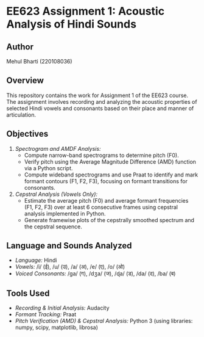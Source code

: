# EE623 Assignment 1: Acoustic Analysis of Hindi Sounds

## Author

Mehul Bharti (220108036)

## Overview

This repository contains the work for Assignment 1 of the EE623 course. The assignment involves recording and analyzing the acoustic properties of selected Hindi vowels and consonants based on their place and manner of articulation.

## Objectives

1.  *Spectrogram and AMDF Analysis:*
    * Compute narrow-band spectrograms to determine pitch (F0).
    * Verify pitch using the Average Magnitude Difference (AMD) function via a Python script.
    * Compute wideband spectrograms and use Praat to identify and mark formant contours (F1, F2, F3), focusing on formant transitions for consonants.
2.  *Cepstral Analysis (Vowels Only):*
    * Estimate the average pitch (F0) and average formant frequencies (F1, F2, F3) over at least 6 consecutive frames using cepstral analysis implemented in Python.
    * Generate framewise plots of the cepstrally smoothed spectrum and the cepstral sequence.

## Language and Sounds Analyzed

* *Language:* Hindi
* *Vowels:* /i/ (ई), /u/ (उ), /a/ (अ), /e/ (ए), /o/ (ओ)
* *Voiced Consonants:* /ga/ (ग), /dʒa/ (ज), /ɖa/ (ड), /da/ (द), /ba/ (ब)

## Tools Used

* *Recording & Initial Analysis:* Audacity
* *Formant Tracking:* Praat
* *Pitch Verification (AMD) & Cepstral Analysis:* Python 3 (using libraries: numpy, scipy, matplotlib, librosa)
